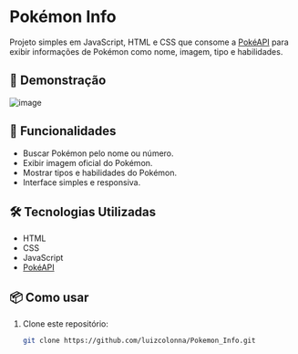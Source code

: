 # Pokémon Info

Projeto simples em JavaScript, HTML e CSS que consome a [PokéAPI](https://pokeapi.co/) para exibir informações de Pokémon como nome, imagem, tipo e habilidades.

## 📸 Demonstração

![image](https://github.com/user-attachments/assets/91eede20-7c8f-49e4-92ff-cc5a192f008a)


## 🚀 Funcionalidades

- Buscar Pokémon pelo nome ou número.
- Exibir imagem oficial do Pokémon.
- Mostrar tipos e habilidades do Pokémon.
- Interface simples e responsiva.

## 🛠️ Tecnologias Utilizadas

- HTML
- CSS
- JavaScript
- [PokéAPI](https://pokeapi.co/)

## 📦 Como usar

1. Clone este repositório:
   ```bash
   git clone https://github.com/luizcolonna/Pokemon_Info.git

